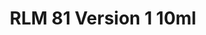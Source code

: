 ---
layout: product
title: "RLM 81 Version 1 10ml"
price: "330" 
desc: "Acrylic Laquer 10mL"
img_path: "/assets/img/RC323.webp"
brand: "AK "
available: false
special_offer: false
new: false
soon: false
cat: "020000"
subcat: "020200"
subsubcat: "020201"
sifra: "RC323"
popular: false
spec: false
---